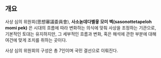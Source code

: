 ## 개요
사상 심의 위원회(思想審議委員會), **사소녿데다벨옿 모미 벡(sasonottetapeloh momi pek)** 은 시대의 흐름에 따라 변화하는 의식에 맞춰 사상을 조정하는 기관으로, 기본적인 토대는 유지하지만, 그 세부적인 흐름과 변화, 혹은 해석에 관한 부분에 대해 여건에 맞게 조치를 취하는 곳이다.

사상 심의 위원회의 구성은 총 7인이며 국민 결선으로 이뤄진다.